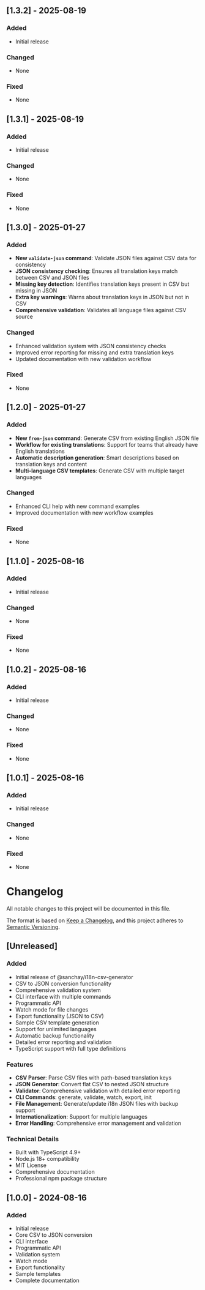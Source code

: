 ## [1.3.2] - 2025-08-19

### Added
- Initial release

### Changed
- None

### Fixed
- None

## [1.3.1] - 2025-08-19

### Added
- Initial release

### Changed
- None

### Fixed
- None

## [1.3.0] - 2025-01-27

### Added
- **New `validate-json` command**: Validate JSON files against CSV data for consistency
- **JSON consistency checking**: Ensures all translation keys match between CSV and JSON files
- **Missing key detection**: Identifies translation keys present in CSV but missing in JSON
- **Extra key warnings**: Warns about translation keys in JSON but not in CSV
- **Comprehensive validation**: Validates all language files against CSV source

### Changed
- Enhanced validation system with JSON consistency checks
- Improved error reporting for missing and extra translation keys
- Updated documentation with new validation workflow

### Fixed
- None

## [1.2.0] - 2025-01-27

### Added
- **New `from-json` command**: Generate CSV from existing English JSON file
- **Workflow for existing translations**: Support for teams that already have English translations
- **Automatic description generation**: Smart descriptions based on translation keys and content
- **Multi-language CSV templates**: Generate CSV with multiple target languages

### Changed
- Enhanced CLI help with new command examples
- Improved documentation with new workflow examples

### Fixed
- None

## [1.1.0] - 2025-08-16

### Added
- Initial release

### Changed
- None

### Fixed
- None

## [1.0.2] - 2025-08-16

### Added
- Initial release

### Changed
- None

### Fixed
- None

## [1.0.1] - 2025-08-16

### Added
- Initial release

### Changed
- None

### Fixed
- None

# Changelog

All notable changes to this project will be documented in this file.

The format is based on [Keep a Changelog](https://keepachangelog.com/en/1.0.0/),
and this project adheres to [Semantic Versioning](https://semver.org/spec/v2.0.0.html).

## [Unreleased]

### Added
- Initial release of @sanchay/i18n-csv-generator
- CSV to JSON conversion functionality
- Comprehensive validation system
- CLI interface with multiple commands
- Programmatic API
- Watch mode for file changes
- Export functionality (JSON to CSV)
- Sample CSV template generation
- Support for unlimited languages
- Automatic backup functionality
- Detailed error reporting and validation
- TypeScript support with full type definitions

### Features
- **CSV Parser**: Parse CSV files with path-based translation keys
- **JSON Generator**: Convert flat CSV to nested JSON structure
- **Validator**: Comprehensive validation with detailed error reporting
- **CLI Commands**: generate, validate, watch, export, init
- **File Management**: Generate/update i18n JSON files with backup support
- **Internationalization**: Support for multiple languages
- **Error Handling**: Comprehensive error management and validation

### Technical Details
- Built with TypeScript 4.9+
- Node.js 18+ compatibility
- MIT License
- Comprehensive documentation
- Professional npm package structure

## [1.0.0] - 2024-08-16

### Added
- Initial release
- Core CSV to JSON conversion
- CLI interface
- Programmatic API
- Validation system
- Watch mode
- Export functionality
- Sample templates
- Complete documentation
